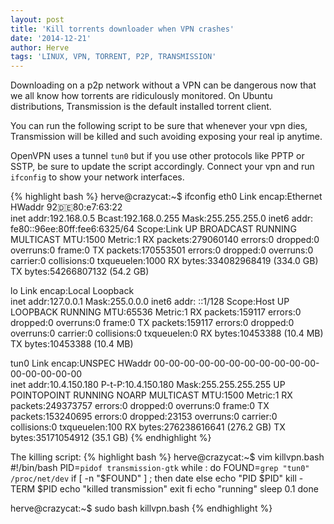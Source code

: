 ```yaml
---
layout: post
title: 'Kill torrents downloader when VPN crashes'
date: '2014-12-21'
author: Herve
tags: 'LINUX, VPN, TORRENT, P2P, TRANSMISSION'
---
```


Downloading on a p2p network without a VPN can be dangerous now that we all know how torrents are ridiculously monitored.
On Ubuntu distributions, Transmission is the default installed torrent client.

You can run the following script to be sure that whenever your vpn dies, Transmission will be killed and such avoiding exposing
your real ip anytime.

OpenVPN uses a tunnel `tun0` but if you use other protocols like PPTP or SSTP, be sure to update the script accordingly.
Connect your vpn and run `ifconfig` to show your network interfaces.


{% highlight bash %}
herve@crazycat:~$ ifconfig
eth0      Link encap:Ethernet  HWaddr 92:de:80:e7:63:22  
          inet addr:192.168.0.5  Bcast:192.168.0.255  Mask:255.255.255.0
          inet6 addr: fe80::96ee:80ff:fee6:6325/64 Scope:Link
          UP BROADCAST RUNNING MULTICAST  MTU:1500  Metric:1
          RX packets:279060140 errors:0 dropped:0 overruns:0 frame:0
          TX packets:170553501 errors:0 dropped:0 overruns:0 carrier:0
          collisions:0 txqueuelen:1000 
          RX bytes:334082968419 (334.0 GB)  TX bytes:54266807132 (54.2 GB)

lo        Link encap:Local Loopback  
          inet addr:127.0.0.1  Mask:255.0.0.0
          inet6 addr: ::1/128 Scope:Host
          UP LOOPBACK RUNNING  MTU:65536  Metric:1
          RX packets:159117 errors:0 dropped:0 overruns:0 frame:0
          TX packets:159117 errors:0 dropped:0 overruns:0 carrier:0
          collisions:0 txqueuelen:0 
          RX bytes:10453388 (10.4 MB)  TX bytes:10453388 (10.4 MB)

tun0      Link encap:UNSPEC  HWaddr 00-00-00-00-00-00-00-00-00-00-00-00-00-00-00-00  
          inet addr:10.4.150.180  P-t-P:10.4.150.180  Mask:255.255.255.255
          UP POINTOPOINT RUNNING NOARP MULTICAST  MTU:1500  Metric:1
          RX packets:249373757 errors:0 dropped:0 overruns:0 frame:0
          TX packets:153240695 errors:0 dropped:23153 overruns:0 carrier:0
          collisions:0 txqueuelen:100 
          RX bytes:276238616641 (276.2 GB)  TX bytes:35171054912 (35.1 GB)
{% endhighlight %}

The killing script:
{% highlight bash %}
herve@crazycat:~$ vim killvpn.bash
#!/bin/bash
PID=`pidof transmission-gtk`
while :
do
        FOUND=`grep "tun0" /proc/net/dev`
        if  [ -n "$FOUND" ] ; then
                date
        else
                echo "PID $PID"
                kill -TERM $PID
                echo "killed transmission"
                exit
        fi
        echo "running"
        sleep 0.1
done

herve@crazycat:~$ sudo bash killvpn.bash
{% endhighlight %}
